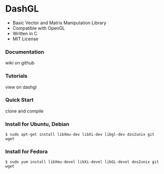 # DashGL
* Basic Vector and Matrix Manipulation Library
* Compatible with OpenGL
* Written in C
* MIT License

### Documentation

wiki on github

### Tutorials

view on dashgl

### Quick Start

clone and compile

### Install for Ubuntu, Debian

```
$ sudo apt-get install libXmu-dev libXi-dev libgl-dev dos2unix git wget
```

### Install for Fedora

```
$ sudo yum install libXmu-devel libXi-devel libGL-devel dos2unix git wget
```
